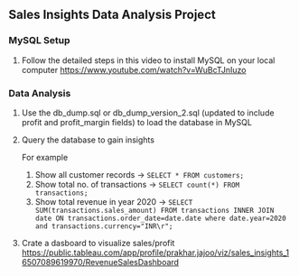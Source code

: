 ## Sales Insights Data Analysis Project

### MySQL Setup
1. Follow the detailed steps in this video to install MySQL on your local computer
https://www.youtube.com/watch?v=WuBcTJnIuzo

### Data Analysis

1. Use the db_dump.sql or db_dump_version_2.sql (updated to include profit and profit_margin fields) to load the database in MySQL
2. Query the database to gain insights

    For example
    
    1. Show all customer records -> `SELECT * FROM customers;`
    2. Show total no. of transactions -> `SELECT count(*) FROM transactions;`
    3. Show total revenue in year 2020 -> `SELECT SUM(transactions.sales_amount) FROM transactions INNER JOIN date ON transactions.order_date=date.date where date.year=2020 and transactions.currency="INR\r";`

3. Crate a dasboard to visualize sales/profit
https://public.tableau.com/app/profile/prakhar.jajoo/viz/sales_insights_16507089619970/RevenueSalesDashboard
